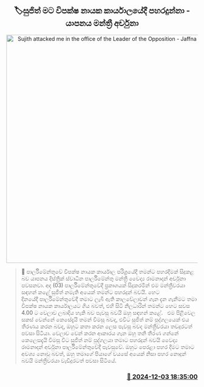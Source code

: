 <p align='center'><b><h2 align='center' title='Sujith attacked me in the office of the Leader of the Opposition - Jaffna MP Archuna'>🏷සුජිත් ම​ට විපක්ෂ නායක කාර්යාලයේදී පහරදුන්නා - යාපනය මන්ත්‍රී අර්චුනා</h2></b></p>
<p align='center'><img src='https://helakuru.sgp1.cdn.digitaloceanspaces.com/esana/images/lib/archuna-ramanadan.jpg' width='600' alt='Sujith attacked me in the office of the Leader of the Opposition - Jaffna MP Archuna'></p>

>📝 පාර්ලිමේන්තුවේ විපක්ෂ නායක කාර්යාල පරිශ්‍රයේදී තමන්ට පහරදීමක් සිදුකළ බව යාපනය දිස්ත්‍රික් ස්වාධීන පාර්ලිමේන්තු මන්ත්‍රී වෛද්‍ය රාමනාදන් අර්චුනා පවසනවා.
අද (03) පාර්ලිමේන්තුවේදී ප්‍රකාශයක් සිදුකරමින් එම මන්ත්‍රීවරයා සඳහන් කළේ සුජිත් නමැති අයෙක් තමන්ට පහරදුන් බවයි.
හෙට දිනයේදී පාර්ලිමේන්තුවේදී තමාට ලැබී ඇති කාලවේලාවන් ගැන දැන ගැනීමට තමා විපක්ෂ නායක කාර්යාලයට ගිය බවත්, එහි සිටි නිලධාරින් තමන්ට හෙට සවස 4.00 ට වෙලාව ලබාදිය හැකි බව පැවසූ බවයි ඔහු සඳහන් කළේ.  
එම පිළිවෙල සකස් වෙන්නේ කෙසේදැයි තමන් විමසූ බවද, එවිට සුජිත් නම් පුද්ගලයෙක් එය තීරණය කරන බවද, ඔහුට කතා කරන ලෙස පැවසූ බවද මන්ත්‍රීවරයා තවදුරටත් පවසා සිටියා.
වෙලාව වෙන් කරන ආකාරය ගැන ඔහු තනි තීරණ ගන්නේ කෙලෙසදැයි විමසූ විට සුජිත් නම් පුද්ගලයා තමාට පහරදුන් බවයි වෛද්‍ය රාමනාදන් අර්චුනා පාර්ලිමේන්තුවේදී පැවසුවේ.
ඔහුට පෙරළා පහර දීමට තමාට අවශ්‍ය නොවූ බවත්, ඔහු තමාගේ පියාගේ වයසේ අයෙක් නිසා පහර නොදුන් බවයි මන්ත්‍රීවරයා වැඩිදුරටත් පවසා සිටියේ.


<h3 align='right'><a href='https://www.helakuru.lk/esana/p/105639/'>📅 2024-12-03 18:35:00</a></h3>
